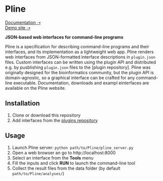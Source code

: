 # Pline

[Documentation ⇢](http://wasabiapp.org/pline)  
[Demo site ⇢](http://wasabiapp.org/pline-demo)

**JSON-based web interfaces for command-line programs**

Pline is a specification for describing command-line programs and their interfaces, and its implementation as a lightweight web app. Pline renders web interfaces from JSON-formatted interface descriptions in `plugin.json` files. Custom interfaces can be written using the plugin API and distributed e.g. by pusblishing `plugin.json` files to the [plugin repository]. Pline was originally designed for the bioinformatics community, but the plugin API is domain-agnostic, so a graphical interface can be crafted for any command-line executable.
Documentation, downloads and exampl einterfaces are available on the Pline website.

## Installation

1) Clone or download this repository
2) Add interfaces from the [plugins repository](https://github.com/veidenberg/plugins)

## Usage

1) Launch Pline server: `python path/to/Pline/pline_server.py`
2) Open a web browser an go to http://localhost:8000
3) Select an interface from the **Tools** menu
4) Fill the inputs and click **RUN** to launch the command-line tool
5) Collect the result files from the data folder (by default `path/to/Pline/analyses/`)